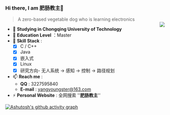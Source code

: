 ### Hi there, I am **肥肠教主**👋
> A zero-based vegetable dog who is learning electronics  
> <a href="https://github.com/Yang-Youngster?tab=repositories">
> <img align="right" src="https://github-readme-stats.vercel.app/api?username=Yang-Youngster&show_icons=true&theme=radical" />
> </a>
- 🔭 **Studying in Chongqing University of Technology**
- :office: **Education Level** ：Master
- 🌱 **Skill Stack** :
  - [x] C / C++
  - [x] Java
  - [x] 嵌入式
  - [x] Linux
  - [x] 研究方向- 无人系统 -> 感知 -> 控制 -> 路径规划  
- 📫 **Reach me** :
  - **QQ** : 3227595840
  - **E-mail** : yangyoungster@163.com
- ⚡ **Personal Website** : 全网搜索 ''**肥肠教主**''
  
[![Ashutosh's github activity graph](https://github-readme-activity-graph.vercel.app/graph?username=Yang-Youngster&theme=github-compact)](https://github.com/ashutosh00710/github-readme-activity-graph)

